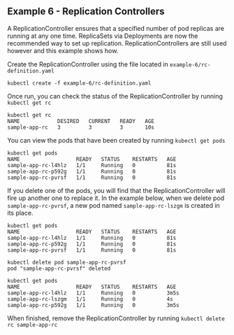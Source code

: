 ## Example 6 - Replication Controllers

A ReplicationController ensures that a specified number of pod replicas are running at any one time. ReplicaSets via Deployments are now the recommended way to set up replication. ReplicationControllers are still used however and this example shows how.

Create the ReplicationController using the file located in `example-6/rc-definition.yaml`

`kubectl create -f example-6/rc-definition.yaml`

Once run, you can check the status of the ReplicationController by running `kubectl get rc`

```
kubectl get rc 
NAME            DESIRED   CURRENT   READY   AGE
sample-app-rc   3         3         3       10s
```

You can view the pods that have been created by running `kubectl get pods`

```
kubectl get pods
NAME                  READY   STATUS    RESTARTS   AGE
sample-app-rc-l4hlz   1/1     Running   0          81s
sample-app-rc-p592g   1/1     Running   0          81s
sample-app-rc-pvrsf   1/1     Running   0          81s
```

If you delete one of the pods, you will find that the ReplicationController will fire up another one to replace it. In the example below, when we delete pod `sample-app-rc-pvrsf`, a new pod named `sample-app-rc-lszgm` is created in its place.

```
kubectl get pods
NAME                  READY   STATUS    RESTARTS   AGE
sample-app-rc-l4hlz   1/1     Running   0          81s
sample-app-rc-p592g   1/1     Running   0          81s
sample-app-rc-pvrsf   1/1     Running   0          81s

kubectl delete pod sample-app-rc-pvrsf
pod "sample-app-rc-pvrsf" deleted

kubectl get pods                      
NAME                  READY   STATUS    RESTARTS   AGE
sample-app-rc-l4hlz   1/1     Running   0          3m5s
sample-app-rc-lszgm   1/1     Running   0          4s
sample-app-rc-p592g   1/1     Running   0          3m5s
```
When finished, remove the ReplicationController by running `kubectl delete rc sample-app-rc`